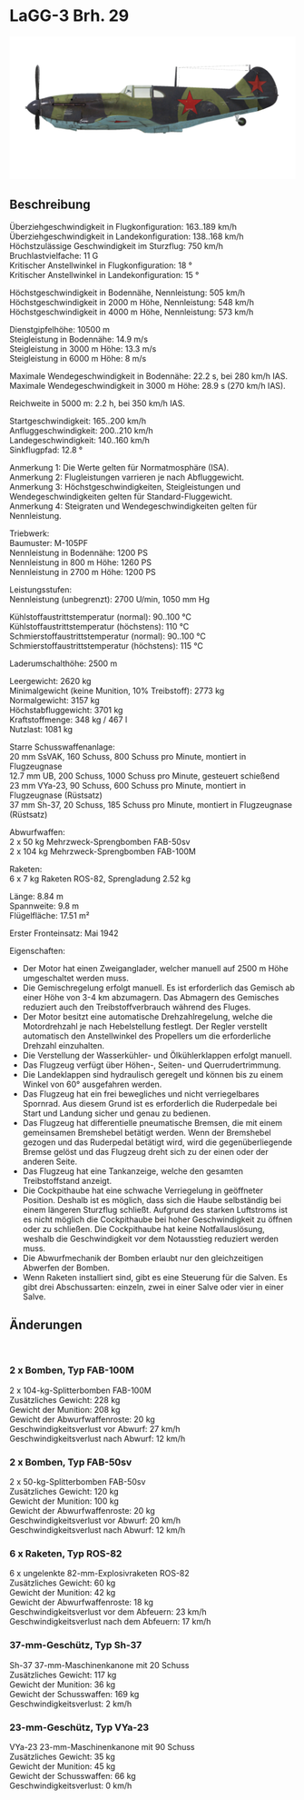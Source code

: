 # LaGG-3 Brh. 29  
  
![lagg3s29](../images/lagg3s29.png)  
  
## Beschreibung  
  
Überziehgeschwindigkeit in Flugkonfiguration: 163..189 km/h  
Überziehgeschwindigkeit in Landekonfiguration: 138..168 km/h  
Höchstzulässige Geschwindigkeit im Sturzflug: 750 km/h  
Bruchlastvielfache: 11 G  
Kritischer Anstellwinkel in Flugkonfiguration: 18 °  
Kritischer Anstellwinkel in Landekonfiguration: 15 °  
  
Höchstgeschwindigkeit in Bodennähe, Nennleistung: 505 km/h  
Höchstgeschwindigkeit in 2000 m Höhe, Nennleistung: 548 km/h  
Höchstgeschwindigkeit in 4000 m Höhe, Nennleistung: 573 km/h  
  
Dienstgipfelhöhe: 10500 m  
Steigleistung in Bodennähe: 14.9 m/s  
Steigleistung in 3000 m Höhe: 13.3 m/s  
Steigleistung in 6000 m Höhe: 8 m/s  
  
Maximale Wendegeschwindigkeit in Bodennähe: 22.2 s, bei 280 km/h IAS.  
Maximale Wendegeschwindigkeit in 3000 m Höhe: 28.9 s (270 km/h IAS).  
  
Reichweite in 5000 m: 2.2 h, bei 350 km/h IAS.  
  
Startgeschwindigkeit: 165..200 km/h  
Anfluggeschwindigkeit: 200..210 km/h  
Landegeschwindigkeit: 140..160 km/h  
Sinkflugpfad: 12.8 °  
  
Anmerkung 1: Die Werte gelten für Normatmosphäre (ISA).  
Anmerkung 2: Flugleistungen varrieren je nach Abfluggewicht.  
Anmerkung 3: Höchstgeschwindigkeiten, Steigleistungen und Wendegeschwindigkeiten gelten für Standard-Fluggewicht.  
Anmerkung 4: Steigraten und Wendegeschwindigkeiten gelten für Nennleistung.  
  
Triebwerk:  
Baumuster: M-105PF  
Nennleistung in Bodennähe: 1200 PS  
Nennleistung in 800 m Höhe: 1260 PS  
Nennleistung in 2700 m Höhe: 1200 PS  
  
Leistungsstufen:  
Nennleistung (unbegrenzt): 2700 U/min, 1050 mm Hg  
  
Kühlstoffaustrittstemperatur (normal): 90..100 °C  
Kühlstoffaustrittstemperatur (höchstens): 110 °C  
Schmierstoffaustrittstemperatur (normal): 90..100 °C  
Schmierstoffaustrittstemperatur (höchstens): 115 °C  
  
Laderumschalthöhe: 2500 m  
  
Leergewicht: 2620 kg  
Minimalgewicht (keine Munition, 10% Treibstoff): 2773 kg  
Normalgewicht: 3157 kg  
Höchstabfluggewicht: 3701 kg  
Kraftstoffmenge: 348 kg / 467 l  
Nutzlast: 1081 kg  
  
Starre Schusswaffenanlage:  
20 mm SsVAK, 160 Schuss, 800 Schuss pro Minute, montiert in Flugzeugnase  
12.7 mm UB, 200 Schuss, 1000 Schuss pro Minute, gesteuert schießend  
23 mm VYa-23, 90 Schuss, 600 Schuss pro Minute, montiert in Flugzeugnase (Rüstsatz)  
37 mm Sh-37, 20 Schuss, 185 Schuss pro Minute, montiert in Flugzeugnase (Rüstsatz)  
  
Abwurfwaffen:  
2 x 50 kg Mehrzweck-Sprengbomben FAB-50sv  
2 x 104 kg Mehrzweck-Sprengbomben FAB-100M  
  
Raketen:  
6 x 7 kg Raketen ROS-82, Sprengladung 2.52 kg  
  
Länge: 8.84 m  
Spannweite: 9.8 m  
Flügelfläche: 17.51 m²  
  
Erster Fronteinsatz: Mai 1942  
  
Eigenschaften:  
- Der Motor hat einen Zweiganglader, welcher manuell auf 2500 m Höhe umgeschaltet werden muss.  
- Die Gemischregelung erfolgt manuell. Es ist erforderlich das Gemisch ab einer Höhe von 3-4 km abzumagern. Das Abmagern des Gemisches reduziert auch den Treibstoffverbrauch während des Fluges.  
- Der Motor besitzt eine automatische Drehzahlregelung, welche die Motordrehzahl je nach Hebelstellung festlegt. Der Regler verstellt automatisch den Anstellwinkel des Propellers um die erforderliche Drehzahl einzuhalten.  
- Die Verstellung der Wasserkühler- und Ölkühlerklappen erfolgt manuell.  
- Das Flugzeug verfügt über Höhen-, Seiten- und Querrudertrimmung.  
- Die Landeklappen sind hydraulisch geregelt und können bis zu einem Winkel von 60° ausgefahren werden.  
- Das Flugzeug hat ein frei bewegliches und nicht verriegelbares Spornrad. Aus diesem Grund ist es erforderlich die Ruderpedale bei Start und Landung sicher und genau zu bedienen.  
- Das Flugzeug hat differentielle pneumatische Bremsen, die mit einem gemeinsamen Bremshebel betätigt werden. Wenn der Bremshebel gezogen und das Ruderpedal betätigt wird, wird die gegenüberliegende Bremse gelöst und das Flugzeug dreht sich zu der einen oder der anderen Seite.  
- Das Flugzeug hat eine Tankanzeige, welche den gesamten Treibstoffstand anzeigt.  
- Die Cockpithaube hat eine schwache Verriegelung in geöffneter Position. Deshalb ist es möglich, dass sich die Haube selbständig bei einem längeren Sturzflug schließt. Aufgrund des starken Luftstroms ist es nicht möglich die Cockpithaube bei hoher Geschwindigkeit zu öffnen oder zu schließen. Die Cockpithaube hat keine Notfallauslösung, weshalb die Geschwindigkeit vor dem Notausstieg reduziert werden muss.  
- Die Abwurfmechanik der Bomben erlaubt nur den gleichzeitigen Abwerfen der Bomben.  
- Wenn Raketen installiert sind, gibt es eine Steuerung für die Salven. Es gibt drei Abschussarten: einzeln, zwei in einer Salve oder vier in einer Salve.   
  
## Änderungen  
  ﻿
  
  
### 2 x Bomben, Typ FAB-100M  
  
2 x 104-kg-Splitterbomben FAB-100M  
Zusätzliches Gewicht: 228 kg  
Gewicht der Munition: 208 kg  
Gewicht der Abwurfwaffenroste: 20 kg  
Geschwindigkeitsverlust vor Abwurf: 27 km/h  
Geschwindigkeitsverlust nach Abwurf: 12 km/h  ﻿
  
  
### 2 x Bomben, Typ FAB-50sv  
  
2 x 50-kg-Splitterbomben FAB-50sv  
Zusätzliches Gewicht: 120 kg  
Gewicht der Munition: 100 kg  
Gewicht der Abwurfwaffenroste: 20 kg  
Geschwindigkeitsverlust vor Abwurf: 20 km/h  
Geschwindigkeitsverlust nach Abwurf: 12 km/h  ﻿
  
  
### 6 x Raketen, Typ ROS-82  
  
6 x ungelenkte 82-mm-Explosivraketen ROS-82  
Zusätzliches Gewicht: 60 kg  
Gewicht der Munition: 42 kg  
Gewicht der Abwurfwaffenroste: 18 kg  
Geschwindigkeitsverlust vor dem Abfeuern: 23 km/h  
Geschwindigkeitsverlust nach dem Abfeuern: 17 km/h  ﻿
  
  
### 37-mm-Geschütz, Typ Sh-37  
  
Sh-37 37-mm-Maschinenkanone mit 20 Schuss  
Zusätzliches Gewicht: 117 kg  
Gewicht der Munition: 36 kg  
Gewicht der Schusswaffen: 169 kg  
Geschwindigkeitsverlust: 2 km/h  ﻿
  
  
### 23-mm-Geschütz, Typ VYa-23  
  
VYa-23 23-mm-Maschinenkanone mit 90 Schuss  
Zusätzliches Gewicht: 35 kg  
Gewicht der Munition: 45 kg  
Gewicht der Schusswaffen: 66 kg  
Geschwindigkeitsverlust: 0 km/h  